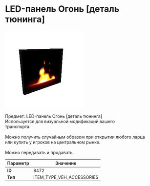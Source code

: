 # LED-панель Огонь [деталь тюнинга]

![Item Image](../img/8472.webp?raw=true)

Предмет: LED-панель Огонь [деталь тюнинга]<br>Используется для визуальной модификаций вашего<br>транспорта.<br><br>Можно получить случайным образом при открытии любого ларца<br>или купить у игроков на центральном рынке.<br><br>Можно передавать и продавать.


| Параметр | Значение |
|----------|----------|
| **ID** | 8472 |
| **Тип** | ITEM_TYPE_VEH_ACCESSORIES |

